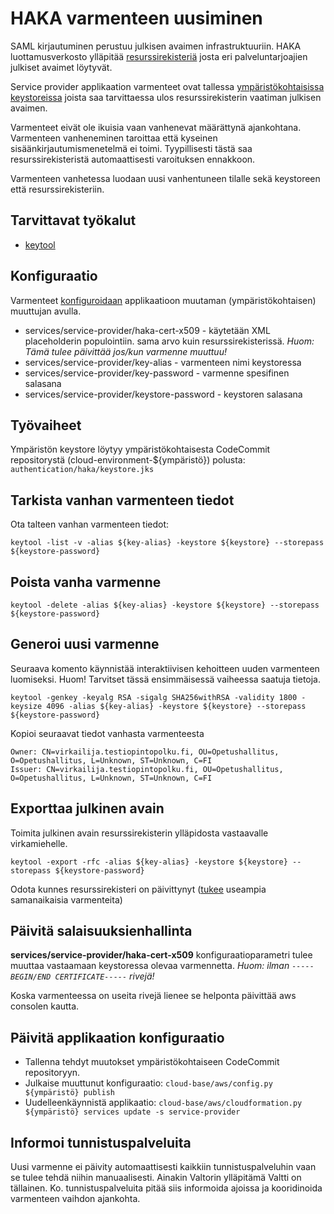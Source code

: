 HAKA varmenteen uusiminen
=
SAML kirjautuminen perustuu julkisen avaimen infrastruktuuriin. HAKA luottamusverkosto
ylläpitää [resurssirekisteriä](https://haka.funet.fi/metadata/haka-metadata.xml) josta eri 
palveluntarjoajien julkiset avaimet löytyvät.

Service provider applikaation varmenteet ovat tallessa [ympäristökohtaisissa](https://github.com/Opetushallitus/cloud-base/blob/master/docs/new-developer.md#p%C3%A4%C3%A4sy-ymp%C3%A4rist%C3%B6kohtaisiin-repoihin-codecommit) 
[keystoreissa](https://github.com/Opetushallitus/service-provider/blob/1bad2d01ae2437f6da8668dd56b35d2100587fc1/src/main/resources/security/securityContext.xml#L116-L126) joista saa tarvittaessa ulos resurssirekisterin vaatiman julkisen avaimen.

Varmenteet eivät ole ikuisia vaan vanhenevat määrättynä ajankohtana. 
Varmenteen vanheneminen taroittaa että kyseinen sisäänkirjautumismenetelmä ei toimi.
Tyypillisesti tästä saa resurssirekisteristä automaattisesti varoituksen ennakkoon.

Varmenteen vanhetessa luodaan uusi vanhentuneen tilalle sekä keystoreen
että resurssirekisteriin.

Tarvittavat työkalut
-

* [keytool](https://docs.oracle.com/en/java/javase/11/tools/keytool.html)

Konfiguraatio
-
Varmenteet [konfiguroidaan](https://github.com/Opetushallitus/cloud-base/blob/master/docs/configuring-services.md) 
applikaatioon muutaman (ympäristökohtaisen) muuttujan avulla.
* services/service-provider/haka-cert-x509 - käytetään XML placeholderin populointiin. 
  sama arvo kuin resurssirekisterissä. *Huom: Tämä tulee päivittää jos/kun varmenne muuttuu!*
* services/service-provider/key-alias - varmenteen nimi keystoressa
* services/service-provider/key-password - varmenne spesifinen salasana
* services/service-provider/keystore-password - keystoren salasana

Työvaiheet
-

Ympäristön keystore löytyy ympäristökohtaisesta CodeCommit repositorystä (cloud-environment-${ympäristö}) polusta:
`authentication/haka/keystore.jks`


Tarkista vanhan varmenteen tiedot
--

Ota talteen vanhan varmenteen tiedot: 

`keytool -list -v -alias ${key-alias} -keystore ${keystore} --storepass ${keystore-password}`

Poista vanha varmenne
--

`keytool -delete -alias ${key-alias} -keystore ${keystore} --storepass ${keystore-password}`

Generoi uusi varmenne
--

Seuraava komento käynnistää interaktiivisen kehoitteen uuden varmenteen luomiseksi. 
Huom! Tarvitset tässä ensimmäisessä vaiheessa saatuja tietoja. 

`keytool -genkey -keyalg RSA -sigalg SHA256withRSA -validity 1800 -keysize 4096 -alias ${key-alias} -keystore ${keystore} --storepass ${keystore-password}`

Kopioi seuraavat tiedot vanhasta varmenteesta
```
Owner: CN=virkailija.testiopintopolku.fi, OU=Opetushallitus, O=Opetushallitus, L=Unknown, ST=Unknown, C=FI
Issuer: CN=virkailija.testiopintopolku.fi, OU=Opetushallitus, O=Opetushallitus, L=Unknown, ST=Unknown, C=FI
```

Exporttaa julkinen avain
--

Toimita julkinen avain resurssirekisterin ylläpidosta vastaavalle virkamiehelle.

`keytool -export -rfc -alias ${key-alias} -keystore ${keystore} --storepass ${keystore-password}`

Odota kunnes resurssirekisteri on päivittynyt ([tukee](https://wiki.eduuni.fi/display/CSCHAKA/SAML-varmenteen+vaihtaminen) useampia samanaikaisia varmenteita)

Päivitä salaisuuksienhallinta
--

**services/service-provider/haka-cert-x509** konfiguraatioparametri tulee muuttaa vastaamaan keystoressa olevaa
varmennetta. *Huom: ilman `-----BEGIN/END CERTIFICATE-----` rivejä!*

Koska varmenteessa on useita rivejä lienee se helponta päivittää aws consolen kautta.

Päivitä applikaation konfiguraatio
--

* Tallenna tehdyt muutokset ympäristökohtaiseen CodeCommit repositoryyn. 
* Julkaise muuttunut konfiguraatio: `cloud-base/aws/config.py ${ympäristö} publish`
* Uudelleenkäynnistä applikaatio: `cloud-base/aws/cloudformation.py ${ympäristö} services update -s service-provider`

Informoi tunnistuspalveluita
--

Uusi varmenne ei päivity automaattisesti kaikkiin tunnistuspalveluhin vaan se tulee tehdä niihin manuaalisesti.
Ainakin Valtorin ylläpitämä Valtti on tällainen.
Ko. tunnistuspalveluita pitää siis informoida ajoissa ja kooridinoida varmenteen vaihdon ajankohta.
